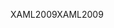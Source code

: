 <span data-ttu-id="eaf4e-101">XAML2009</span><span class="sxs-lookup"><span data-stu-id="eaf4e-101">XAML2009</span></span>